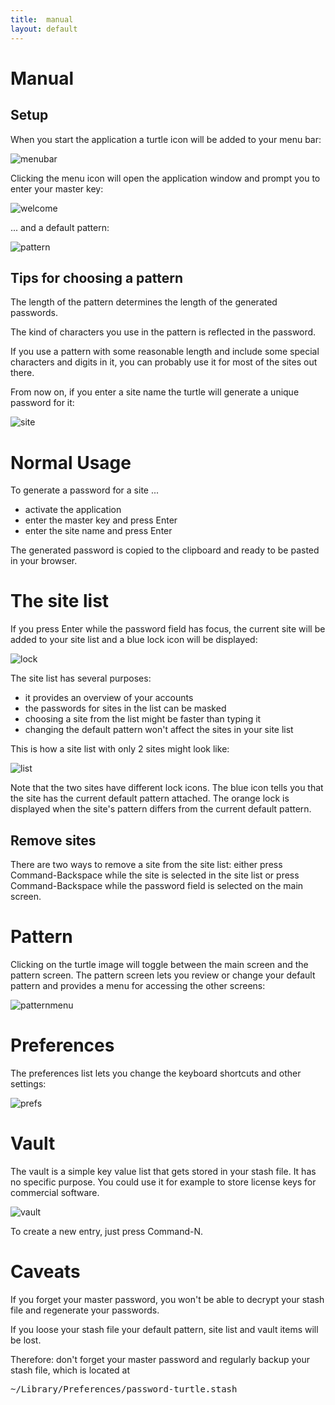 ```yaml
---
title:  manual
layout: default
---
```


# Manual

## Setup

When you start the application a turtle icon will be added to your menu bar:

![menubar](img/menubar.png)

Clicking the menu icon will open the application window and prompt you to enter your master key:

![welcome](img/welcome.png)

... and a default pattern:

![pattern](img/pattern.png)

## Tips for choosing a pattern

The length of the pattern determines the length of the generated passwords. 

The kind of characters you use in the pattern is reflected in the password.

If you use a pattern with some reasonable length and include some special characters and digits in it, you can probably use it for most of the sites out there.

From now on, if you enter a site name the turtle will generate a unique password for it:

![site](img/site.png)

# Normal Usage

To generate a password for a site ...

- activate the application
- enter the master key and press Enter
- enter the site name and press Enter

The generated password is copied to the clipboard and ready to be pasted in your browser.

# The site list

If you press Enter while the password field has focus, the current site will be added to your site list
and a blue lock icon will be displayed:

![lock](img/lock.png)

The site list has several purposes:

- it provides an overview of your accounts
- the passwords for sites in the list can be masked
- choosing a site from the list might be faster than typing it
- changing the default pattern won't affect the sites in your site list

This is how a site list with only 2 sites might look like:

![list](img/list.png)

Note that the two sites have different lock icons. 
The blue icon tells you that the site has the current default pattern attached.
The orange lock is displayed when the site's pattern differs from the current default pattern.

## Remove sites

There are two ways to remove a site from the site list:
either press Command-Backspace while the site is selected in the site list
or press Command-Backspace while the password field is selected on the main screen.

# Pattern

Clicking on the turtle image will toggle between the main screen and the pattern screen.
The pattern screen lets you review or change your default pattern and provides a menu for accessing the other screens:

![patternmenu](img/patternmenu.png)

# Preferences

The preferences list lets you change the keyboard shortcuts and other settings:

![prefs](img/prefs.png)

# Vault

The vault is a simple key value list that gets stored in your stash file. 
It has no specific purpose. 
You could use it for example to store license keys for commercial software.

![vault](img/vault.png)

To create a new entry, just press Command-N.
    
# Caveats

If you forget your master password, you won't be able to decrypt your stash file and regenerate your passwords.

If you loose your stash file your default pattern, site list and vault items will be lost.
    
Therefore: don't forget your master password and regularly backup your stash file, which is located at

<pre>~/Library/Preferences/password-turtle.stash</pre>
